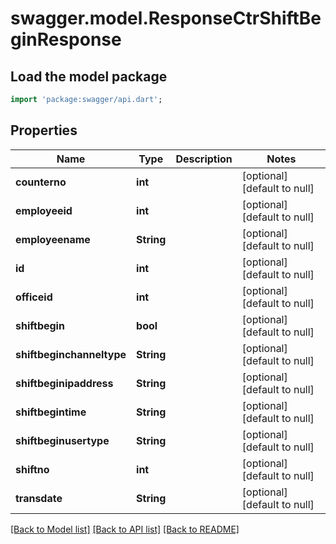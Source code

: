 # swagger.model.ResponseCtrShiftBeginResponse

## Load the model package
```dart
import 'package:swagger/api.dart';
```

## Properties
Name | Type | Description | Notes
------------ | ------------- | ------------- | -------------
**counterno** | **int** |  | [optional] [default to null]
**employeeid** | **int** |  | [optional] [default to null]
**employeename** | **String** |  | [optional] [default to null]
**id** | **int** |  | [optional] [default to null]
**officeid** | **int** |  | [optional] [default to null]
**shiftbegin** | **bool** |  | [optional] [default to null]
**shiftbeginchanneltype** | **String** |  | [optional] [default to null]
**shiftbeginipaddress** | **String** |  | [optional] [default to null]
**shiftbegintime** | **String** |  | [optional] [default to null]
**shiftbeginusertype** | **String** |  | [optional] [default to null]
**shiftno** | **int** |  | [optional] [default to null]
**transdate** | **String** |  | [optional] [default to null]

[[Back to Model list]](../README.md#documentation-for-models) [[Back to API list]](../README.md#documentation-for-api-endpoints) [[Back to README]](../README.md)


